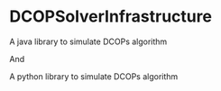 # DCOPSolverInfrastructure
A java library to simulate DCOPs algorithm

And

A python library to simulate DCOPs algorithm
